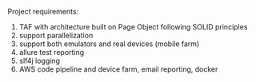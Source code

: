 Project requirements:

1. TAF with architecture built on Page Object following SOLID principles
2. support parallelization
3. support both emulators and real devices (mobile farm)
4. allure test reporting
5. slf4j logging
6. AWS code pipeline and device farm, email reporting, docker

